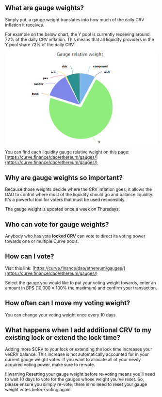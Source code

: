 ## **What are gauge weights?**

Simply put, a gauge weight translates into how much of the daily CRV inflation it receives.

For example on the below chart, the Y pool is currently receiving around 72% of the daily CRV inflation. This means that all liquidity providers in the Y pool share 72% of the daily CRV.

![Gauge Weights](../images/ui/gauge-weights-ypool.webp)

You can find each liquidity gauge relative weight on this page: [https://curve.finance/dao/ethereum/gauges/](https://curve.finance/dao/ethereum/gauges/)​

## **Why are gauge weights so important?**

Because those weights decide where the CRV inflation goes, it allows the DAO to control where most of the liquidity should go and balance liquidity. It's a powerful tool for voters that must be used responsibly.

The gauge weight is updated once a week on Thursdays.

## **Who can vote for gauge weights?**

Anybody who has vote [**locked CRV**](../crv-token/overview.md) can vote to direct its voting power towards one or multiple Curve pools.

## **How can I vote?**

Visit this link: [https://curve.finance/dao/ethereum/gauges/](https://curve.finance/dao/ethereum/gauges/)​

Select the gauge you would like to put your voting weight towards, enter an amount in BPS (10,000 = 100% the maximum) and confirm your transaction.

## **How often can I move my voting weight?**

You can change your voting weight once every 10 days.


## **What happens when I add additional CRV to my existing lock or extend the lock time?**

Adding more $CRV to your lock or extending the lock time increases your veCRV balance. This increase is not automatically accounted for in your current gauge weight votes. If you want to allocate all of your newly acquired voting power, make sure to re-vote.

!!!warning
    Resetting your gauge weight before re-voting means you'll need to wait 10 days to vote for the gauges whose weight you've reset. So, please ensure you simply re-vote; there is no need to reset your gauge weight votes before voting again.
